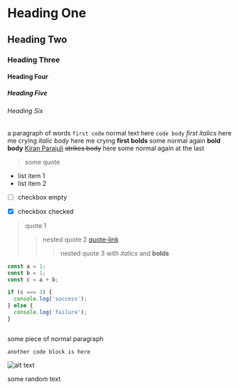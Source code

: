<!-- https://regex101.com/r/C6SxZH/1 -->

# Heading One
## Heading Two
### Heading Three
#### Heading Four
##### Heading Five
###### Heading Six
a paragraph of words `first code` normal text here `code body` *first italics* here me crying *italic body* here me crying **first bolds** some normal again **bold body** [Kiran Parajuli](https://kiranparajuli.com.np) ~~strikes body~~ here some normal again at the last
> some quote
- list item 1
- list item 2
- [ ] checkbox empty
- [x] checkbox checked



> quote 1
> > nested quote 2 [quote-link](quote-link-url)
> > > nested quote 3 with *italics* and **bolds**


```js
const a = 1;
const b = 1;
const c = a + b;

if (c === 2) {
  console.log('success');
} else {
  console.log('failure');
}
```

```js
```

some piece of normal paragraph

```
another code block is here
```

![alt text](https://kiranparajuli.com.np/images/kiran.jpg)

some random text
